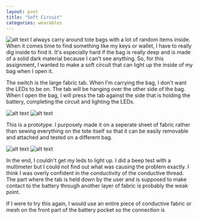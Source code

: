 ```yaml
---
layout: post
title: "Soft Circuit"
categories: wearables
---
```


![alt text](https://raw.githubusercontent.com/jirrian/jirrian.github.io/master/images/wearables/softcircuit/open.jpg)
I always carry around tote bags with a lot of random items inside. When it comes time to find something like my keys or wallet, I have to really dig inside to find it. It's especially hard if the bag is really deep and is made of a solid dark material because I can't see anything. So, for this assignment, I wanted to make a soft circuit that can light up the inside of my bag when I open it.

The switch is the large fabric tab. When I'm carrying the bag, I don't want the LEDs to be on. The tab will be hanging over the other side of the bag. When I open the bag, I will press the tab against the side that is holding the battery, completing the circuit and lighting the LEDs.

![alt text](https://raw.githubusercontent.com/jirrian/jirrian.github.io/master/images/wearables/softcircuit/closed_inuse.jpg)
![alt text](https://raw.githubusercontent.com/jirrian/jirrian.github.io/master/images/wearables/softcircuit/open_inuse.jpg)

This is a prototype. I purposely made it on a seperate sheet of fabric rather than sewing everything on the tote itself so that it can be easily removable and attached and tested on a different bag.

![alt text](https://raw.githubusercontent.com/jirrian/jirrian.github.io/master/images/wearables/softcircuit/open_touching.jpg)
![alt text](https://raw.githubusercontent.com/jirrian/jirrian.github.io/master/images/wearables/softcircuit/closed.jpg)

In the end, I couldn't get my leds to light up. I did a beep test with a multimeter but I could not find out what was causing the problem exactly.  I think I was overly confident in the conductivity of the conductive thread. The part where the tab is held down by the user and is supposed to make contact to the battery through another layer of fabric is probably the weak point. 

If I were to try this again, I would use an entire piece of conductive fabric or mesh on the front part of the battery pocket so the connection is

